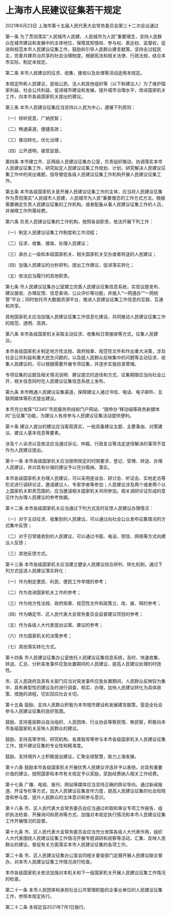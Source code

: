 # 上海市人民建议征集若干规定

2021年6月23日 上海市第十五届人民代表大会常务委员会第三十二次会议通过

<!-- INFO END -->

第一条 为了贯彻落实“人民城市人民建，人民城市为人民”重要理念，坚持人民群众在城市建设和发展中的主体地位，保障其知情权、参与权、表达权、监督权，促进和规范本市人民建议征集工作，鼓励和引导人民群众建言献策，坚持全过程民主，完善共建共治共享的社会治理制度，根据宪法和相关法律、行政法规，结合本市实际，制定本规定。

第二条 本市人民建议的征求、收集、接收以及处理等活动适用本规定。

本规定所称人民建议，是指公民、法人和其他组织等（以下称建议人）为了维护国家利益、社会公共利益，促进城市建设和发展，提升城市治理水平，改进国家机关工作，向本市各级国家机关提出的建议。

第三条 本市人民建议征集应当坚持以人民为中心，遵循下列原则：

（一）倾听民意，广纳民智；

（二）畅通渠道，便捷高效；

（三）推动转化，优化治理；

（四）公开透明，接受监督。

第四条 本市建立市、区两级人民建议征集办公室，负责组织推动、协调落实本市人民建议征集工作，研究拟定人民建议征集工作规划、计划，研究解决人民建议征集工作中的突出难题，指导督促各级人民建议征集工作机构开展人民建议征集工作。

第五条 本市各级国家机关是开展人民建议征集工作的主体，应当将人民建议征集作为贯彻落实“人民城市人民建，人民城市为人民”重要理念的工作方式方法，根据需要确定负责人民建议征集的工作机构，或者配备从事人民建议征集工作的人员，并保障工作所需经费。

第六条 负责人民建议征集的工作机构，按照各自职责，依法开展下列工作：

（一）制定人民建议征集工作制度和工作流程；

（二）征求、收集、接收、处理人民建议；

（三）承办上一级和本级国家机关、相关国家机关交办或者转送的人民建议；

（四）加强人民建议的分析研判，提出工作建议，促进落实转化；

（五）依法应当履行的其他职责。

第七条 市人民建议征集办公室建立完善人民建议征集信息系统，实现议题发布、建议接收、办理反馈、信息查询、公众评价等功能，并接入“一网通办”“一网统管”平台；同时依托市大数据资源平台，推进人民建议征集工作信息的互联、互通和共享。

其他国家机关应当加强人民建议征集工作信息化建设，共同推动人民建议征集工作的规范、透明、高效。

第八条 本市各级国家机关采取主动征求、收集和日常接收等方式，征集人民建议。

本市各级国家机关制定地方性法规、政府规章、规范性文件和作出重大决策，涉及社会公共利益和重大民生问题的，以及就人民群众反映集中的问题等主动征求、收集人民建议的，可以根据需要开展专项征集，并逐步实施目录管理。

专项征集的议题及相关情况说明、建议提交的途径和方式、征集期限应当向社会公开，相关信息同时在人民建议征集信息系统上发布。

第九条 本市畅通人民建议征集渠道，保障建议人通过书信、电话、电子邮件、互联网媒体等形式提出建议。

本市充分发挥“12345”市民服务热线和门户网站、“随申办”移动端等政务新媒体的“云征集”功能，为建议人有序参与人民建议征集活动提供便利。

第十条 建议人提出的建议应当客观真实，一般具备建议主题、主要事由、对策建议、建议人基本信息等要素。

涉及个人诉求以及依法应当通过诉讼、仲裁、行政复议等法定途径解决的事项不宜作为人民建议提出。

第十一条 本市各级国家机关应当按照规定的时限要求，登记、受理、转送、办理人民建议，并对具有价值的建议予以充分吸纳、落实。

本市各级国家机关办理人民建议，可以采用座谈会、研讨会、听证会、实地走访等形式进行调研论证，邀请建议人、专家学者等参加；人民建议涉及两个或者两个以上国家机关职责范围的，应当邀请相关国家机关共同参加。相关调研论证形成的意见作为办理人民建议的参考依据。

第十二条 本市各级国家机关应当通过下列方式及时反馈人民建议办理情况：

（一）对于主动征求、收集到的人民建议，可以通过向社会公众发布征集情况的方式集中反馈；

（二）对于日常接收到的人民建议，可以通过书面、电话、短信、网络等方式向建议人反馈；

（三）其他反馈方式。

第十三条 本市各级国家机关应当建立健全人民建议综合研判、转化机制，通过下列方式促进人民建议落实转化：

（一）作为制定惠民、利民、便民工作举措的参考；

（二）作为改进国家机关工作的参考；

（三）作为地方性法规、政府规章、规范性文件和政策立、改、废、释的参考；

（四）作为确定市、区人民代表大会常务委员会监督建议项目的参考；

（五）作为各级人大代表提出议案、建议的参考；

（六）作为国家机关的决策参考；

（七）其他落实转化方式。

第十四条 市人民建议征集办公室依托人民建议征集信息系统，及时、快速收集、转送、汇总、分析突发事件应急处置期间的人民建议，提高人民建议处理的时效性。

市、区人民政府及其有关部门应当对突发事件应急处置期间，人民群众反映较为集中、具有典型性的建议及时进行调查、核实、办理，加快人民建议转化为具体政策、措施的进程，切实回应社会关切。

第十五条 鼓励、支持人民群众积极为本市城市建设和发展建言献策，营造全社会参与人民建议征集的良好氛围。

鼓励、支持基层群众自治组织、人民团体、行业协会等察民情、聚民智，积极向本市各级国家机关反映人民群众的建议。

鼓励、支持高等学校、研究机构、各类智库等参与本市各级国家机关人民建议征集工作，提升建议征集的专业性和精准度。

鼓励、支持境外人士积极提出建议，汇聚全球智慧，助力上海发展。

第十六条 鼓励本市各级国家机关开展优秀人民建议评选并予以表扬，对具有重要价值的建议，按照国家和本市有关规定予以奖励，奖励经费纳入相关工作经费。

第十七条 广播、电视、报刊、网站等媒体应当坚持正确的舆论导向，通过新闻报道、开设专栏等方式，加大人民建议征集宣传力度，提高人民建议征集的社会知晓度和参与度，提升人民群众的主体意识和参与意识。

第十八条 市、区人民代表大会常务委员会应当通过听取和审议专项工作报告、组织执法检查、开展询问和质询等方式，加强对本规定执行情况和本市人民建议征集工作开展情况的监督。

第十九条 市、区人民代表大会常务委员会应当充分发挥各级人大代表作用，组织人大代表围绕人民建议征集工作情况开展专题调研和视察等活动，汇集、反映人民群众的建议，督促有关方面落实本市人民建议征集的各项工作。

第二十条 市、区人民建议征集办公室会同相关督查部门定期开展人民建议联合督办，对本市人民建议征集工作情况进行检查。

本市各级国家机关依法加强对本机关和下一级国家机关开展人民建议征集工作情况的检查。

第二十一条 本市人民团体和承担社会公共管理职能的企事业单位的人民建议征集工作，参照本规定执行。

第二十二条 本规定自2021年7月1日施行。

